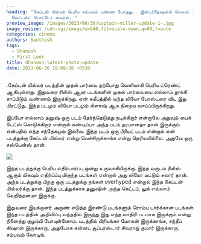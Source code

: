 ```yaml
---
heading: "கேப்டன் மில்லர் பெரிய சம்பவம் பண்ண போகுது.. இன்டர்நேஷனல் லெவல்..
  லேட்டஸ்ட் போட்டோ வைரல். "
preview_image: /images/2023/06/30/captain-miller-update-1-.jpg
image_resize: /cdn-cgi/image/w=640,fit=scale-down,q=80,f=auto
categories: cinema
authors: Santhosh
tags:
  - Dhanush
  - First Look
title: dhanush-latest-photo-update
date: 2023-06-30 19:09:38 +0530
---
```

.கேப்டன் மில்லர் படத்தின் முதல் பார்வை தற்போது வெளியாகி பெரிய ட்ரெண்ட் ஆகியுள்ளது. இதுவரை ரிலீஸ் ஆன படங்களின் முதல் பார்வையை எல்லாம் தூக்கி சாப்பிடும் வண்ணம் இருக்கிறது. ஏன் சமீபத்தில் வந்த லியோ போஸ்டரை விட இது மிரட்டுது. இந்த படமும் லியோ படமும் கிளாஷ் ஆக நிறைய வாய்ப்பிருக்கிறது. 

இப்போ எல்லாம் தனுஷ் ஒரு படம் தேர்ந்தெடுத்து நடிக்கிறார் என்றாலே அதுவும் பைக் டேட்ஸ் கொடுக்கிறார் என்றால் கண்டிப்பா அந்த படம் தரமானதா தான் இருக்கும் என்பதில் எந்த சந்தேகமும் இல்லை. இந்த படம் ஒரு பீரியட் படம் என்றால் ஏன் படத்துக்கு கேப்டன் மில்லர் என்று வெச்சிருக்காங்க என்று தெரியவில்லை. அதுவே ஒரு சஸ்பென்ஸ் தான். 

![](/images/2023/06/30/captain-miller-update-2-.jpg)

இந்த படத்துக்கு பெரிய எதிர்பார்ப்பு ஒன்று உருவாகியிருக்கு. இந்த வருடம் ரிலீஸ் ஆகும் மிகவும் எதிர்ப்ப்பு மிகுந்த படங்கள் என்றால் அது லியோ மட்டும் சலார் தான். அந்த படத்துக்கு பிறகு ஒரு படத்துக்கு நங்கள் overhyped என்றால் இந்த கேப்டன் மில்லர்க்கு தான். இந்த படத்துக்காக தனுஷின் அந்த கெட்டப், லுக் எல்லாம் வெறித்தனமா இருக்கு. 

இதுவரை இயக்குனர் அருண் எடுத்த இரண்டு படங்களும் ரொம்ப டார்க்கான படங்கள். இந்த படத்தின் அறிவிப்பு வந்ததில் இருந்து இது எந்த மாதிரி படமாக இருக்கும் என்று நினைத்து குழம்பி போயுள்ளோம். படத்தில் பிரியங்கா மோகன் இருக்காங்க, சந்தீப் கிஷான் இருக்காரு, அதுபோக கன்னட சூப்பர்ஸ்டார் சிவராஜ் குமார் இருக்காரு. சம்பவம் லோடிங்.